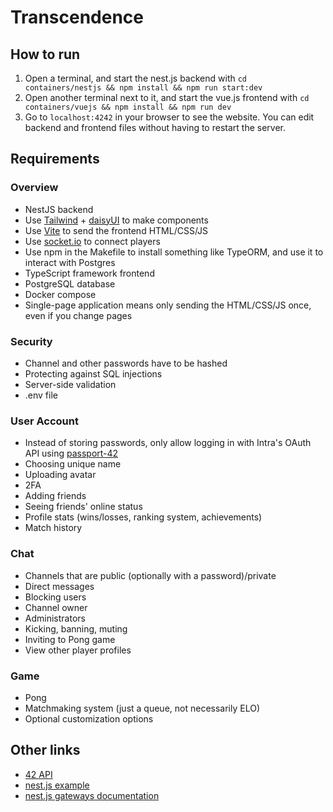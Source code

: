 # Transcendence

## How to run

1. Open a terminal, and start the nest.js backend with `cd containers/nestjs && npm install && npm run start:dev`
2. Open another terminal next to it, and start the vue.js frontend with `cd containers/vuejs && npm install && npm run dev`
3. Go to `localhost:4242` in your browser to see the website. You can edit backend and frontend files without having to restart the server.

## Requirements

### Overview

- NestJS backend
- Use [Tailwind](https://tailwindcss.com/) + [daisyUI](https://daisyui.com/components/) to make components
- Use [Vite](https://vitejs.dev/guide/build) to send the frontend HTML/CSS/JS
- Use [socket.io](https://socket.io/docs/v4/client-api/) to connect players
- Use npm in the Makefile to install something like TypeORM, and use it to interact with Postgres
- TypeScript framework frontend
- PostgreSQL database
- Docker compose
- Single-page application means only sending the HTML/CSS/JS once, even if you change pages

### Security

- Channel and other passwords have to be hashed
- Protecting against SQL injections
- Server-side validation
- .env file

### User Account

- Instead of storing passwords, only allow logging in with Intra's OAuth API using [passport-42](https://www.passportjs.org/packages/passport-42/)
- Choosing unique name
- Uploading avatar
- 2FA
- Adding friends
- Seeing friends' online status
- Profile stats (wins/losses, ranking system, achievements)
- Match history

### Chat

- Channels that are public (optionally with a password)/private
- Direct messages
- Blocking users
- Channel owner
- Administrators
- Kicking, banning, muting
- Inviting to Pong game
- View other player profiles

### Game

- Pong
- Matchmaking system (just a queue, not necessarily ELO)
- Optional customization options

## Other links

- [42 API](https://api.intra.42.fr/apidoc/guides/getting_started)
- [nest.js example](https://github.com/nestjs/nest/blob/master/sample/02-gateways/src/events/events.gateway.ts)
- [nest.js gateways documentation](https://docs.nestjs.com/websockets/gateways)
